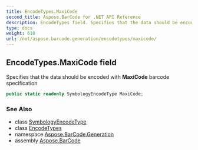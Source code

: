 ```yaml
---
title: EncodeTypes.MaxiCode
second_title: Aspose.BarCode for .NET API Reference
description: EncodeTypes field. Specifies that the data should be encoded with MaxiCode barcode specification
type: docs
weight: 610
url: /net/aspose.barcode.generation/encodetypes/maxicode/
---
```

## EncodeTypes.MaxiCode field

Specifies that the data should be encoded with **MaxiCode** barcode specification

```csharp
public static readonly SymbologyEncodeType MaxiCode;
```

### See Also

* class [SymbologyEncodeType](../../symbologyencodetype/)
* class [EncodeTypes](../)
* namespace [Aspose.BarCode.Generation](../../encodetypes/)
* assembly [Aspose.BarCode](../../../)


